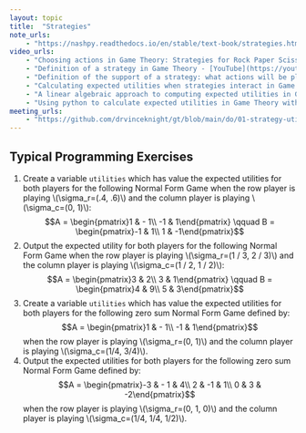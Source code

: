 ```yaml
---
layout: topic
title:  "Strategies"
note_urls:
    - "https://nashpy.readthedocs.io/en/stable/text-book/strategies.html"
video_urls:
    - "Choosing actions in Game Theory: Strategies for Rock Paper Scissors - [YouTube](https://youtu.be/VCWuBl0JUUU) - [Private](https://cardiff.cloud.panopto.eu/Panopto/Pages/Viewer.aspx?id=5256f688-2698-4778-8a75-af93010f95ce)"
    - "Definition of a strategy in Game Theory - [YouTube](https://youtu.be/DXd2xs1U8kc) - [Private](https://cardiff.cloud.panopto.eu/Panopto/Pages/Viewer.aspx?id=6bd678d4-2156-4229-a1a8-af93010fa4dc)"
    - "Definition of the support of a strategy: what actions will be played - [YouTube](https://youtu.be/3eeep5LyfX0) - [Private](https://cardiff.cloud.panopto.eu/Panopto/Pages/Viewer.aspx?id=88e2d8b4-fb98-4f86-80c2-af93010fa7eb)"
    - "Calculating expected utilities when strategies interact in Game Theory - [YouTube](https://youtu.be/I1RLLsB1lSM) - [Private](https://cardiff.cloud.panopto.eu/Panopto/Pages/Viewer.aspx?id=3bad1ce0-6925-41cf-84d3-af93010fae03)"
    - "A linear algebraic approach to computing expected utilities in Game Theory - [YouTube](https://youtu.be/mY5bGOrQ0ZQ) - [Private] - [A linear algebraic approach to computing expected utilities in Game Theory](https://cardiff.cloud.panopto.eu/Panopto/Pages/Viewer.aspx?id=96d46249-a48b-4b33-a05c-af93010fb86e)"
    - "Using python to calculate expected utilities in Game Theory with Nashpy - [YouTube](https://youtu.be/b5CitajtmVk) - [Private](https://cardiff.cloud.panopto.eu/Panopto/Pages/Viewer.aspx?id=75320011-fde9-4147-93d3-af93010fbcb9)"
meeting_urls:
    - "https://github.com/drvinceknight/gt/blob/main/do/01-strategy-utilities.rst"
---
```


## Typical Programming Exercises

1. Create a variable `utilities` which has value the expected utilities for both players for the following Normal Form Game when the row player is playing \\(\sigma_r=(.4, .6)\\) and the column player is playing \\(\sigma_c=(0, 1)\\):
   $$A = \begin{pmatrix}1 & - 1\\ -1 & 1\end{pmatrix} \qquad B = \begin{pmatrix}-1 & 1\\ 1 & -1\end{pmatrix}$$
2. Output the expected utility for both players for the following Normal Form Game when the row player is playing \\(\sigma_r=(1 / 3, 2 / 3)\\) and the column player is playing \\(\sigma_c=(1 / 2, 1 / 2)\\):
   $$A = \begin{pmatrix}3 & 2\\ 3 & 1\end{pmatrix} \qquad B = \begin{pmatrix}4 & 9\\ 5 & 3\end{pmatrix}$$
3. Create a variable `utilities` which has value the expected utilities for both
   players for the following zero sum Normal Form Game
   defined by:
   $$A = \begin{pmatrix}1 & - 1\\ -1 & 1\end{pmatrix}$$
   when the row player is playing \\(\sigma_r=(0, 1)\\) and the column player is
   playing \\(\sigma_c=(1/4, 3/4)\\).
4. Output the expected utilities for both players for the following zero sum Normal Form Game
   defined by:
   $$A = \begin{pmatrix}-3 & - 1 & 4\\ 2 & -1 &  1\\ 0 & 3 & -2\end{pmatrix}$$
   when the row player is playing \\(\sigma_r=(0, 1, 0)\\) and the column player is
   playing \\(\sigma_c=(1/4, 1/4, 1/2)\\).
